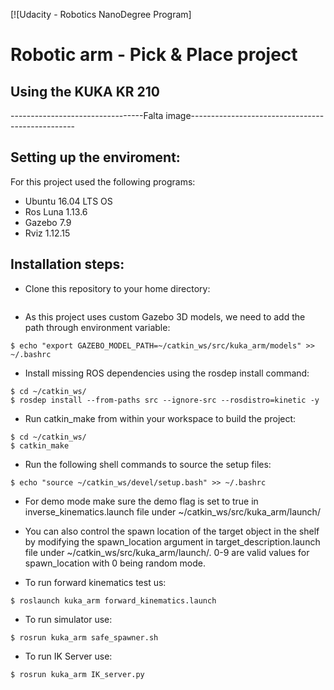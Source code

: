 [![Udacity - Robotics NanoDegree Program]
# Robotic arm - Pick & Place project

## Using the KUKA KR 210
---------------------------------Falta image-------------------------------------------------

## Setting up the enviroment:
For this project used the following programs:
- Ubuntu 16.04 LTS OS
- Ros Luna 1.13.6
- Gazebo 7.9
- Rviz 1.12.15
## Installation steps:
- Clone this repository to your home directory:
``` $ git clone https://github.com/mkhuthir/RoboND-Kinematics-Project.git ~/catkin_ws 
```
- As this project uses custom Gazebo 3D models, we need to add the path through environment variable:
```
$ echo "export GAZEBO_MODEL_PATH=~/catkin_ws/src/kuka_arm/models" >> ~/.bashrc
```
- Install missing ROS dependencies using the rosdep install command:
```
$ cd ~/catkin_ws/
$ rosdep install --from-paths src --ignore-src --rosdistro=kinetic -y
```
- Run catkin_make from within your workspace to build the project:
```
$ cd ~/catkin_ws/
$ catkin_make
```
- Run the following shell commands to source the setup files:
```
$ echo "source ~/catkin_ws/devel/setup.bash" >> ~/.bashrc
```
- For demo mode make sure the demo flag is set to true in inverse_kinematics.launch file under ~/catkin_ws/src/kuka_arm/launch/

- You can also control the spawn location of the target object in the shelf by modifying the spawn_location argument in target_description.launch file under ~/catkin_ws/src/kuka_arm/launch/. 0-9 are valid values for spawn_location with 0 being random mode.

- To run forward kinematics test us:
```
$ roslaunch kuka_arm forward_kinematics.launch
```
- To run simulator use:
```
$ rosrun kuka_arm safe_spawner.sh
```
- To run IK Server use:
```
$ rosrun kuka_arm IK_server.py 
```
